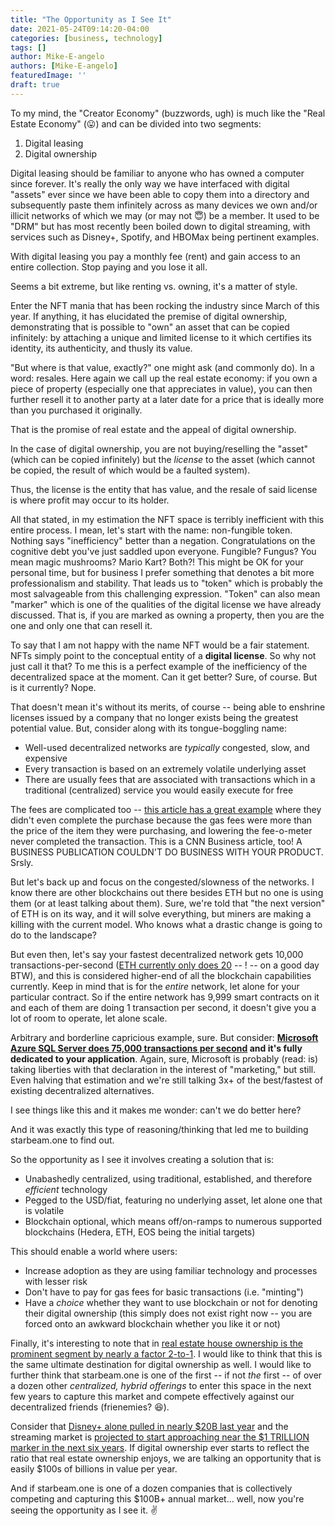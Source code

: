 ```yaml
---
title: "The Opportunity as I See It"
date: 2021-05-24T09:14:20-04:00
categories: [business, technology]
tags: []
author: Mike-E-angelo
authors: [Mike-E-angelo]
featuredImage: ''
draft: true
---
```


To my mind, the "Creator Economy" (buzzwords, ugh) is much like the "Real Estate Economy" (😛) and can be divided into two segments:

1. Digital leasing
2. Digital ownership

Digital leasing should be familiar to anyone who has owned a computer since forever.  It's really the only way we have interfaced with digital "assets" ever since we have been able to copy them into a directory and subsequently paste them infinitely across as many devices we own and/or illicit networks of which we may (or may not 😇) be a member.  It used to be "DRM" but has most recently been boiled down to digital streaming, with services such as Disney+, Spotify, and HBOMax being pertinent examples.

With digital leasing you pay a monthly fee (rent) and gain access to an entire collection.  Stop paying and you lose it all.

Seems a bit extreme, but like renting vs. owning, it's a matter of style.

Enter the NFT mania that has been rocking the industry since March of this year.  If anything, it has elucidated the premise of digital ownership, demonstrating that is possible to "own" an asset that can be copied infinitely: by attaching a unique and limited license to it which certifies its identity, its authenticity, and thusly its value.

"But where is that value, exactly?" one might ask (and commonly do).  In a word: resales.  Here again we call up the real estate economy: if you own a piece of property (especially one that appreciates in value), you can then further resell it to another party at a later date for a price that is ideally more than you purchased it originally.

That is the promise of real estate and the appeal of digital ownership.

In the case of digital ownership, you are not buying/reselling the "asset" (which can be copied infinitely) but the *license* to the asset (which cannot be copied, the result of which would be a faulted system).  

Thus, the license is the entity that has value, and the resale of said license is where profit may occur to its holder.

All that stated, in my estimation the NFT space is terribly inefficient with this entire process.  I mean, let's start with the name: non-fungible token.  Nothing says "inefficiency" better than a negation.  Congratulations on the cognitive debt you've just saddled upon everyone.   Fungible?  Fungus?  You mean magic mushrooms?  Mario Kart?  Both?!  This might be OK for your personal time, but for business I prefer something that denotes a bit more professionalism and stability.  That leads us to "token" which is probably the most salvageable from this challenging expression.  "Token" can also mean "marker" which is one of the qualities of the digital license we have already discussed.  That is, if you are marked as owning a property, then you are the one and only one that can resell it.

To say that I am not happy with the name NFT would be a fair statement.  NFTs simply point to the conceptual entity of a **digital license**.  So why not just call it that?  To me this is a perfect example of the inefficiency of the decentralized space at the moment.  Can it get better?  Sure, of course. But is it currently?  Nope.

That doesn't mean it's without its merits, of course -- being able to enshrine licenses issued by a company that no longer exists being the greatest potential value.  But, consider along with its tongue-boggling name:

- Well-used decentralized networks are *typically* congested, slow, and expensive
- Every transaction is based on an extremely volatile underlying asset
- There are usually fees that are associated with transactions which in a traditional (centralized) service you would easily execute for free

The fees are complicated too -- [this article has a great example](https://www.cnn.com/2021/03/14/tech/nft-art-buying/index.html) where they didn't even complete the purchase because the gas fees were more than the price of the item they were purchasing, and lowering the fee-o-meter never completed the transaction.  This is a CNN Business article, too!  A BUSINESS PUBLICATION COULDN'T DO BUSINESS WITH YOUR PRODUCT.  Srsly.

But let's back up and focus on the congested/slowness of the networks.  I know there are other blockchains out there besides ETH but no one is using them (or at least talking about them).  Sure, we're told that "the next version" of ETH is on its way, and it will solve everything, but miners are making a killing with the current model.  Who knows what a drastic change is going to do to the landscape?

But even then, let's say your fastest decentralized network gets 10,000 transactions-per-second ([ETH currently only does 20](https://blockchair.com/ethereum/charts/transactions-per-second) -- ! -- on a good day BTW), and this is considered higher-end of all the blockchain capabilities currently.  Keep in mind that is for the *entire* network, let alone for your particular contract.  So if the entire network has 9,999 smart contracts on it and each of them are doing 1 transaction per second, it doesn't give you a lot of room to operate, let alone scale.

Arbitrary and borderline capricious example, sure.  But consider: **[Microsoft Azure SQL Server does 75,000 transactions per second](https://azure.microsoft.com/en-us/blog/azure-sql-database-in-memory-performance/) and it's fully dedicated to your application**.  Again, sure, Microsoft is probably (read: is) taking liberties with that declaration in the interest of "marketing," but still.  Even halving that estimation and we're still talking 3x+ of the best/fastest of existing decentralized alternatives.

I see things like this and it makes me wonder: can't we do better here?

And it was exactly this type of reasoning/thinking that led me to building starbeam.one to find out.

So the opportunity as I see it involves creating a solution that is:

- Unabashedly centralized, using traditional, established, and therefore *efficient* technology
- Pegged to the USD/fiat, featuring no underlying asset, let alone one that is volatile
- Blockchain optional, which means off/on-ramps to numerous supported blockchains (Hedera, ETH, EOS being the initial targets)

This should enable a world where users:

- Increase adoption as they are using familiar technology and processes with lesser risk
- Don't have to pay for gas fees for basic transactions (i.e. "minting")
- Have a *choice* whether they want to use blockchain or not for denoting their digital ownership (this simply does not exist right now -- you are forced onto an awkward blockchain whether you like it or not)

Finally, it's interesting to note that in [real estate house ownership is the prominent segment by nearly a factor 2-to-1](https://www.policygenius.com/homeowners-insurance/homeowners-vs-renters-statistics/).  I would like to think that this is the same ultimate destination for digital ownership as well.  I would like to further think that starbeam.one is one of the first -- if not *the* first --  of over a dozen other *centralized, hybrid offerings* to enter this space in the next few years to capture this market and compete effectively against our decentralized friends (frienemies? 😆).

Consider that [Disney+ alone pulled in nearly $20B last year](https://www.businessofapps.com/data/disney-plus-statistics/) and the streaming market is [projected to start approaching near the $1 TRILLION marker in the next six years](https://www.marketwatch.com/press-release/global-video-streaming-market-2020-to-2027---size-forecasts-with-impact-analysis-of-covid-19-2021-03-01#:~:text=It%20is%20set%20to%20reach,of%20the%20COVID%2D19%20pandemic.).  If digital ownership ever starts to reflect the ratio that real estate ownership enjoys, we are talking an opportunity that is easily $100s of billions in value per year.

And if starbeam.one is one of a dozen companies that is collectively competing and capturing this $100B+ annual market... well, now you're seeing the opportunity as I see it. ✌
